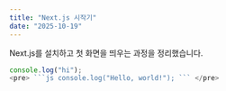 ```yaml
---
title: "Next.js 시작기"
date: "2025-10-19"
---
```

Next.js를 설치하고 첫 화면을 띄우는 과정을 정리했습니다.

```js
console.log("hi");
<pre> ```js console.log("Hello, world!"); ``` </pre>
